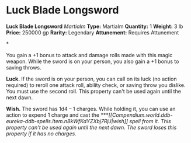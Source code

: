 # Luck Blade Longsword

**Luck Blade Longsword**
_Martialm_
**Type:** Martialm
**Quantity:** 1
**Weight:** 3 lb
**Price:** 250000 gp
**Rarity:** Legendary
**Attunement:** Requires Attunement

*<p>You gain a +1 bonus to attack and damage rolls made with this magic weapon. While the sword is on your person, you also gain a +1 bonus to saving throws.

**Luck.** If the sword is on your person, you can call on its luck (no action required) to reroll one attack roll, ability check, or saving throw you dislike. You must use the second roll. This property can't be used again until the next dawn.

**Wish.** The sword has 1d4 – 1 charges. While holding it, you can use an action to expend 1 charge and cast the ****[[Compendium.world.ddb-eureka-ddb-spells.Item.n8kWfKdYZXbj7RjJ|wish]] spell from it. This property can't be used again until the next dawn. The sword loses this property if it has no charges.</p>*